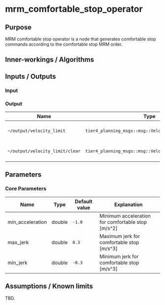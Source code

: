 # mrm_comfortable_stop_operator

## Purpose

MRM comfortable stop operator is a node that generates comfortable stop commands according to the comfortable stop MRM order.

## Inner-workings / Algorithms

## Inputs / Outputs

### Input

### Output

| Name                            | Type                                                  | Description                  |
| ------------------------------- | ----------------------------------------------------- | ---------------------------- |
| `~/output/velocity_limit`       | `tier4_planning_msgs::msg::VelocityLimit`             | Velocity limit command       |
| `~/output/velocity_limit/clear` | `tier4_planning_msgs::msg::VelocityLimitClearCommand` | Velocity limit clear command |

## Parameters

### Core Parameters

| Name             | Type   | Default value | Explanation                                       |
| ---------------- | ------ | ------------- | ------------------------------------------------- |
| min_acceleration | double | `-1.0`        | Minimum acceleration for comfortable stop [m/s^2] |
| max_jerk         | double | `0.3`         | Maximum jerk for comfortable stop [m/s^3]         |
| min_jerk         | double | `-0.3`        | Minimum jerk for comfortable stop [m/s^3]         |

## Assumptions / Known limits

TBD.
